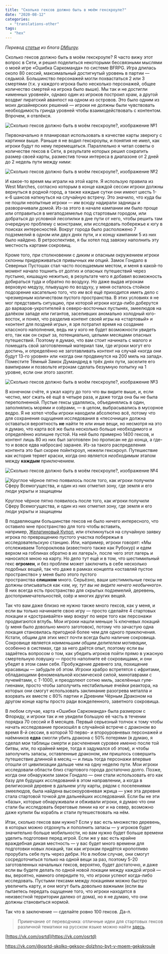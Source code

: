 ```yaml
---
title: "Сколько гексов должно быть в моём гекскроуле?"
date: "2020-08-12"
categories: 
  - "translations-other"
tags: 
  - "hex"
---
```


  
_Перевод [статьи](https://vk.com/away.php?to=https%3A%2F%2Fwizzzargh.blogspot.com%2F2018%2F01%2Fhow-many-hexes-should-my-hexcrawl-have.html&cc_key=) из блога [DMiurgy](https://vk.com/away.php?to=http%3A%2F%2Fwizzzargh.blogspot.com%2F&cc_key=)._

Сколько гексов должно быть в моём гекскроуле? Я часто вижу этот вопрос в Сети, и решил поделиться некоторыми бессвязными мыслями о моей игре «Ошибка Саркоманда» по системе BFRPG. Игра длилась около 80 сессий, максимальный достигнутый уровень в партии — седьмой. Большинство персонажей могли похвастаться 2 или 3 смертями (т.к. у каждого игрока было несколько персонажей, общее количество смертей на игрока было выше). Мы так и не достигли «именных уровней», однако один из игроков построил храм, а другой воздвиг пиратский аванпост на одном из островов. Это было одним из моих дизайнерских решений — игроки не должны были чувствовать необходимость гринда уровней чтобы взаимодействовать с контентом. Впрочем, я отвлёкся.

![Сколько гексов должно быть в моём гекскроуле?, изображение №1](https://sun9-26.userapi.com/c858332/v858332347/1feaee/bXE41jeUY0A.jpg)

Первоначально я планировал использовать в качестве карты зверюгу с картинки выше. Раньше я не водил гекскроулы, и понятия не имел, как игроки будут по нему перемещаться. Параллельно я читал советы о количестве гексов в Сети, в результате которых решил сократить размер своей карты, разместив точки интереса в диапазоне от 2 дней до 2 недель пути между ними:

![Сколько гексов должно быть в моём гекскроуле?, изображение №2](https://sun9-46.userapi.com/c858332/v858332347/1feb13/qfoXQhNMk80.jpg)

И какое-то время мы играли на этой карте. Я использую правила из West Marches, согласно которым в конце каждой сессии игроки должны вернуться в родной город, а также каждые сутки они имеют шесть 1-к-6 шансов наткнуться на случайную встречу. Это значило, что куда бы не пошли неопытные игроки — им всюду надирали задницы и разворачивали домой. Из-за этого в начале кампании им было проще или отправиться в мегаподземелье под стартовым городом, или добраться до условной лесопилки в дне пути от него, чтобы решить там очередную проблему с монстрами, или исследовать побережье к югу в поисках интересностей. Вокруг города было расположено 7 подземелий в одном или двух днях пути, и к концу кампании 5 из них было найдено. В ретроспективе, я бы хотел под завязку наполнить эту местность картами сокровищ.

Кроме того, при столкновении с диким и опасным окружением игроки склонны придерживаться привычных им опций. Замок Гондало в Северных Пустошах стал часто посещаемым местом, и меня в какой-то момент начало тошнить от долгих и опасных путешествий через пустыню, кишащую нежитью, в результате чего я добавил возможность добираться туда и обратно по воздуху. Но даже выдав игрокам верховую медузу, плывущую по воздуху, у меня осталось стойкое подозрение касательно того, что им всё ещё приходится иметь дело с чрезмерным количеством пустого пространства. В этих условиях я не мог представить ситуацию, при которой игроки когда-либо доберутся до варваров-укротителей в северо-восточных пустынях, змеелюдов на далёком западе или гигантов, заселивших аномально холодный юго-восток, и понял, что разделив контент своей игры на «стартовый» и «контент для поздней игры», я зря потратил время на создание классного наполнения, ведь ни у кого не будет возможности увидеть его, так как он скрыт за, потенциально, целыми месяцами опасных путешествий. Поэтому я думаю, что вам стоит начинать с малого и помещать свой заготовленный материал там, где игроки могут его достичь, и определённо не заготавливать контент на случай «когда они будут 13-го уровня» или «когда они продвинутся на 200 миль на запад». Поместите Тёмный Замок Думандред в трёх днях пути, заселите его вампирами и позвольте игрокам сделать безумную попытку на 1 уровне, если они этого захотят.

![Сколько гексов должно быть в моём гекскроуле?, изображение №3](https://sun9-54.userapi.com/c858024/v858024665/1ff0b8/El4Tg7Eo5Xs.jpg)

В конечном счёте, я ужал карту до того что вы видите выше, и, если честно, мог сжать её ещё в четыре раза, и даже тогда она бы не была переполненной. Пустые гексы удалялись, объединялись в один, заполнялись морями и озёрами, — в целом, выбрасывались в мусорное ведро. Я не хотел чтобы игроки находили абсолютно всё, потому что для сохранения ощущения исследования в «песочнице» должна оставаться вероятность **не** найти те или иные вещи, но несмотря на это я думаю, что карта всё же была несколько больше необходимого и определённо излишне пустой. На ней было примерно 1400 гексов, и контент лишь 80 из них был заготовлен (но прописан не до конца, а где-то и вовсе едва набросан) заранее. Из-за такого распределения контента это был скорее пойнткроул, нежели гекскроул. Путешествие как история теряет краски, когда оно является _необходимым_ этапом между **каждым** приключением.

![Сколько гексов должно быть в моём гекскроуле?, изображение №4](https://sun9-73.userapi.com/c858024/v858024665/1ff0d0/S2whHGEuSXM.jpg)

![Круглое чёрное пятно появилось после того, как игроки получили Сферу Всемогущества, и один из них отметил зону, где земля и его люди укрыты и защищены](https://sun9-8.userapi.com/c858024/v858024665/1ff0da/ebaqbbC3DSQ.jpg)

Круглое чёрное пятно появилось после того, как игроки получили Сферу Всемогущества, и один из них отметил зону, где земля и его люди укрыты и защищены

В подавляющем большинстве гексов не было ничего интересного, что оставило мне пространство для того чтобы вставить, например, [Желатиновый Купол](https://vk.com/away.php?to=https%3A%2F%2Fgelatinousdome.tumblr.com%2Fpost%2F143663389566%2Fprisonersofthegelatinousdome&cc_key=), или откликнуться на случайную заявку игрока по превращению пустого участка побережья в исследовательскую станцию. Или, например, игроки говорят: «Мы отслеживаем Топороклюва (известного также как Рубокур) и едем верхом на гоблинах обратно в их лагерь!», после чего этот лагерь и наносился мною на карту. Но дело тут ещё и в том, что шестимильный гекс **огромен**, и без проблем может заключить в себе несколько подобных вещей, так что даже в рамках концепта «оставляй пустое пространство» у меня было этого пустого пространства **слишком** много. Серьёзно, ваши шестимильные гексы не должны описываться как _«хм, ну, тут вы не видите ничего необычного»_. В них всегда есть пространство для скрытых подземелий, деревень, достопримечательностей, озёр и многих других вещей.

Так что вам даже близко не нужно также много гексов, как у меня, и если вы только начинаете свою игру — просто сделайте 4 стартовых локации и «достраивайте» мир вокруг по мере того как персонажи продвигаются вглубь. Мои игроки нашли меньше ¼ ключевых локаций (у меня было довольно много заготовок), потому что зачастую одна локация становилась пригодной более чем для одного приключения. Кстати, общим для этих мест почти всегда было наличие сокровища. Сокровище является _наименьшим общим делителем мотивации_, особенно в системах, где за него даётся опыт, поэтому если вы задаётесь вопросом о том, как убедить игроков пойти прямо в ужасную смертельную ловушку — просто наполните её сокровищами, и они убедят в этом сами себя. Пробуждение древнего зла, похищение красавицы — забудьте об этом. Игроки храбро встретятся с ифритами, обладающими феноменальной космической силой, минотаврами с лучемётами, с T-1000, и преодолеют сотню миль, заселённых гуле-гиенами, просто чтобы заполучить нестабильные ячейки реактора, на которых они смогут использовать заклинание разогрева металла и взорвать их вместе с 80% партии и Древним Чёрным Драконом на другом конце карты просто ради вожделенного, заветного сокровища.

В любом случае, карта «Ошибки Саркоманда» была размером с Флориду, и игроки так и не увидели большую её часть в течении порядка 70 сессий и 8 месяцев. Первый серьезный толчок к тому чтобы начать исследование произошёл в случайной встрече с драконом во время 8-й сессии, в которой 10 перво- и второуровневых персонажей и наёмников **едва** смогли убить дракона с 50% потерями (я думаю, я сделал мои таблицы смерти и расчленения суровее именно после той битвы, или, по крайней мере, тогда я задумался об этом), и чтобы заполучить запасы, оставленные драконом, им пришлось совершить путешествие длинной в месяц — и лишь тогда персонажи впервые отошли от цивилизации дальше чем на одну неделю пути. Мои игроки исследовали области близ стартового города достаточно долго. Позже, когда они обнаружили замок Гондало — они стали использовать его как базу для будущих исследований в этом направлении, а когда в религиозной деревне в дальнем углу карты, рядом с поселениями змеелюдов, была найдена высокоуровневая жрица — уже эта деревня стала стартовой точкой для дальнейших исследований. Если бы не эти «базы», которые обнаруживали и обживали игроки, я думаю что они стали бы исследовать береговые линии на юг и на север, возможно даже купили бы корабль и стали путешествовать на нём.

Итак, сколько гексов вам нужно? Если у вас есть множество деревень, в которых можно отдохнуть и пополнить запасы — у игроков будет значительно больше мобильности, но вам нужно будет больше времени уделить подготовке перед игрой. Если же у вас есть крайне враждебная дикая местность — у вас будет много времени для подготовки новых локаций, так как игрокам придётся кропотливо прорубать себе путь через дебри. Но в любом случае, они смогут сосредоточиться только на одной вещи за раз, поэтому 5-20 заготовленных начальных гексов, вероятно, будет достаточно, и даже если вы будете делать по одной новой локации между каждой игрой — вы, вероятно, намного опередите то, что игроки успеют когда-либо исследовать. Пустыми гексами между локациями можно быстро увеличить карту, и они могут быть довольно важными (если вы пытаетесь передать ощущение того, что игроки находятся в неизвестной территории далеко от дома), но я не думаю, что они должны становиться нормой.

Так что в заключение — сделайте ровно 100 гексов. Да-п.

> Примечание от переводчика: отличные идеи для стартовых гексов различной тематики на русском языке можно найти [здесь](https://vk.com/away.php?to=https%3A%2F%2Fdocs.google.com%2Fspreadsheets%2Fd%2F1DGTg0I6LP66B5xdIIMMjIqsLjw6x8XDfOKf1ixpzoKY%2Fedit%23gid%3D548446222&cc_key=).

[https://vk.com/osrtd](https://vk.com/osrtd)

https://vk.com/@osrtd-skolko-geksov-dolzhno-byt-v-moem-gekskroule

